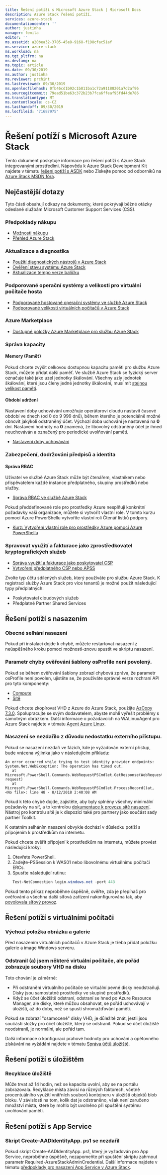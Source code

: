 ```yaml
---
title: Řešení potíží s Microsoft Azure Stack | Microsoft Docs
description: Azure Stack řešení potíží.
services: azure-stack
documentationcenter: ''
author: justinha
manager: femila
editor: ''
ms.assetid: a20bea32-3705-45e8-9168-f198cfac51af
ms.service: azure-stack
ms.workload: na
ms.tgt_pltfrm: na
ms.devlang: na
ms.topic: article
ms.date: 09/30/2019
ms.author: justinha
ms.reviewer: prchint
ms.lastreviewed: 09/30/2019
ms.openlocfilehash: 0fb46cd1b92c1b811ba1c72a91188201a7d2af96
ms.sourcegitcommit: 79ead51be63c372b23b7fca6ffeaf95fd44de786
ms.translationtype: MT
ms.contentlocale: cs-CZ
ms.lasthandoff: 09/30/2019
ms.locfileid: "71687975"
---
```

# <a name="microsoft-azure-stack-troubleshooting"></a>Řešení potíží s Microsoft Azure Stack

Tento dokument poskytuje informace pro řešení potíží s Azure Stack integrovanými prostředími. Nápovědu k Azure Stack Development Kit najdete v tématu [řešení potíží s ASDK](../asdk/asdk-troubleshooting.md) nebo Získejte pomoc od odborníků na [Azure Stack MSDN fóra](https://social.msdn.microsoft.com/Forums/azure/home?forum=azurestack). 

## <a name="frequently-asked-questions"></a>Nejčastější dotazy

Tyto části obsahují odkazy na dokumenty, které pokrývají běžné otázky odeslané službám Microsoft Customer Support Services (CSS).

### <a name="purchase-considerations"></a>Předpoklady nákupu

* [Možnosti nákupu](https://azure.microsoft.com/overview/azure-stack/how-to-buy/)
* [Přehled Azure Stack](azure-stack-overview.md)

### <a name="updates-and-diagnostics"></a>Aktualizace a diagnostika

* [Použití diagnostických nástrojů v Azure Stack](azure-stack-diagnostics.md)
* [Ověření stavu systému Azure Stack](azure-stack-diagnostic-test.md)
* [Aktualizace tempo verze balíčku](azure-stack-servicing-policy.md#update-package-release-cadence)

### <a name="supported-operating-systems-and-sizes-for-guest-vms"></a>Podporované operační systémy a velikosti pro virtuální počítače hosta

* [Podporované hostované operační systémy ve službě Azure Stack](azure-stack-supported-os.md)
* [Podporované velikosti virtuálních počítačů v Azure Stack](../user/azure-stack-vm-sizes.md)

### <a name="azure-marketplace"></a>Azure Marketplace

* [Dostupné položky Azure Marketplace pro službu Azure Stack](azure-stack-marketplace-azure-items.md)

### <a name="manage-capacity"></a>Správa kapacity

#### <a name="memory"></a>Memory (Paměť)

Pokud chcete zvýšit celkovou dostupnou kapacitu paměti pro službu Azure Stack, můžete přidat další paměť. Ve službě Azure Stack se fyzický server označuje také jako uzel jednotky škálování. Všechny uzly jednotek škálování, které jsou členy jedné jednotky škálování, musí mít [stejnou velikost paměti](azure-stack-manage-storage-physical-memory-capacity.md).

#### <a name="retention-period"></a>Období udržení

Nastavení doby uchovávání umožňuje operátorovi cloudu nastavit časové období ve dnech (od 0 do 9 999 dnů), během kterého je potenciálně možné obnovit jakýkoli odstraněný účet. Výchozí doba uchování je nastavená na **0** dní. Nastavení hodnoty na **0** znamená, že libovolný odstraněný účet je ihned neuchováván a označený pro periodické uvolňování paměti.

* [Nastavení doby uchovávání](azure-stack-manage-storage-accounts.md#set-the-retention-period)

### <a name="security-compliance-and-identity"></a>Zabezpečení, dodržování předpisů a identita  

#### <a name="manage-rbac"></a>Správa RBAC

Uživatel ve službě Azure Stack může být čtenářem, vlastníkem nebo přispěvatelem každé instance předplatného, skupiny prostředků nebo služby.

* [Správa RBAC ve službě Azure Stack](azure-stack-manage-permissions.md)

Pokud předdefinované role pro prostředky Azure nesplňují konkrétní požadavky vaší organizace, můžete si vytvořit vlastní role. V tomto kurzu pomocí Azure PowerShellu vytvoříte vlastní roli Čtenář lístků podpory.

* [Kurz: Vytvoření vlastní role pro prostředky Azure pomocí Azure PowerShellu](https://docs.microsoft.com/azure/role-based-access-control/tutorial-custom-role-powershell)

### <a name="manage-usage-and-billing-as-a-csp"></a>Spravovat využití a fakturace jako zprostředkovatel kryptografických služeb

* [Správa využití a fakturace jako poskytovatel CSP](azure-stack-add-manage-billing-as-a-csp.md#create-a-csp-or-apss-subscription)
* [Vytvoření předplatného CSP nebo APSS](azure-stack-add-manage-billing-as-a-csp.md#create-a-csp-or-apss-subscription)

Zvolte typ účtu sdílených služeb, který používáte pro službu Azure Stack. K registraci služby Azure Stack pro více tenantů je možné použít následující typy předplatných:

* Poskytovatel cloudových služeb
* Předplatné Partner Shared Services


## <a name="troubleshoot-deployment"></a>Řešení potíží s nasazením 
### <a name="general-deployment-failure"></a>Obecné selhání nasazení
Pokud při instalaci dojde k chybě, můžete restartovat nasazení z neúspěšného kroku pomocí možnosti-znovu spustit ve skriptu nasazení.  

### <a name="template-validation-error-parameter-osprofile-is-not-allowed"></a>Parametr chyby ověřování šablony osProfile není povolený.

Pokud se během ověřování šablony zobrazí chybová zpráva, že parametr osProfile není povolen, ujistěte se, že používáte správné verze rozhraní API pro tyto komponenty:

- [Compute](https://docs.microsoft.com/azure-stack/user/azure-stack-profiles-azure-resource-manager-versions#microsoftcompute)
- [Sítě](https://docs.microsoft.com/azure-stack/user/azure-stack-profiles-azure-resource-manager-versions#microsoftnetwork)

Pokud chcete zkopírovat VHD z Azure do Azure Stack, použijte [AzCopy 7.3.0](https://docs.microsoft.com/azure-stack/user/azure-stack-storage-transfer#download-and-install-azcopy). Spolupracujte se svým dodavatelem, abyste mohli vyřešit problémy s samotným obrázkem. Další informace o požadavcích na WALinuxAgent pro Azure Stack najdete v tématu [Agent Azure Linux](azure-stack-linux.md#azure-linux-agent).

### <a name="deployment-fails-due-to-lack-of-external-access"></a>Nasazení se nezdařilo z důvodu nedostatku externího přístupu.
Pokud se nasazení nezdaří ve fázích, kde je vyžadován externí přístup, bude vrácena výjimka jako v následujícím příkladu:

```
An error occurred while trying to test identity provider endpoints: System.Net.WebException: The operation has timed out.
   at Microsoft.PowerShell.Commands.WebRequestPSCmdlet.GetResponse(WebRequest request)
   at Microsoft.PowerShell.Commands.WebRequestPSCmdlet.ProcessRecord()at, <No file>: line 48 - 8/12/2018 2:40:08 AM
```
Pokud k této chybě dojde, zajistěte, aby byly splněny všechny minimální požadavky na síť, a to kontrolou [dokumentace k provozu sítě nasazení](deployment-networking.md). Nástroj pro kontrolu sítě je k dispozici také pro partnery jako součást sady partner Toolkit.

K ostatním selháním nasazení obvykle dochází v důsledku potíží s připojením k prostředkům na internetu.

Pokud chcete ověřit připojení k prostředkům na internetu, můžete provést následující kroky:

1. Otevřete PowerShell.
2. Zadejte-PSSession k WAS01 nebo libovolnému virtuálnímu počítači ERCs.
3. Spusťte následující rutinu: 
   ```powershell
   Test-NetConnection login.windows.net -port 443
   ```

Pokud tento příkaz neproběhne úspěšně, ověřte, zda je přepínač pro ověřování a všechna další síťová zařízení nakonfigurována tak, aby [povolovala síťový provoz](azure-stack-network.md).

## <a name="troubleshoot-virtual-machines"></a>Řešení potíží s virtuálními počítači
### <a name="default-image-and-gallery-item"></a>Výchozí položka obrázku a galerie
Před nasazením virtuálních počítačů v Azure Stack je třeba přidat položku galerie a image Windows serveru.


### <a name="i-have-deleted-some-virtual-machines-but-still-see-the-vhd-files-on-disk"></a>Odstranil (a) jsem některé virtuální počítače, ale pořád zobrazuje soubory VHD na disku
Toto chování je záměrné:

* Při odstranění virtuálního počítače se virtuální pevné disky neodstraňují. Disky jsou samostatné prostředky ve skupině prostředků.
* Když se účet úložiště odstraní, odstraní se hned po Azure Resource Manager, ale disky, které můžou obsahovat, se pořád uchovávají v úložišti, až do doby, než se spustí shromažďování paměti.

Pokud se zobrazí "osamocené" disky VHD, je důležité znát, jestli jsou součástí složky pro účet úložiště, který se odstranil. Pokud se účet úložiště neodstranil, je normální, ale pořád tam.

Další informace o konfiguraci prahové hodnoty pro uchování a opětovného získávání na vyžádání najdete v tématu [Správa účtů úložiště](azure-stack-manage-storage-accounts.md).

## <a name="troubleshoot-storage"></a>Řešení potíží s úložištěm
### <a name="storage-reclamation"></a>Recyklace úložiště
Může trvat až 14 hodin, než se kapacita uvolní, aby se na portálu zobrazovala. Recyklace místa závisí na různých faktorech, včetně procentuálního využití vnitřních souborů kontejneru v úložišti objektů blob bloku. V závislosti na tom, kolik dat je odstraněno, však není zaručeno množství místa, které by mohlo být uvolněno při spuštění systému uvolňování paměti.

## <a name="troubleshooting-app-service"></a>Řešení potíží s App Service
### <a name="create-aadidentityappps1-script-fails"></a>Skript Create-AADIdentityApp. ps1 se nezdařil

Pokud skript Create-AADIdentityApp. ps1, který je vyžadován pro App Service, neproběhne úspěšně, nezapomeňte při spuštění skriptu zahrnout parametr Required-AzureStackAdminCredential. Další informace najdete v tématu [předpoklady pro nasazení App Service v Azure Stack](azure-stack-app-service-before-you-get-started.md#create-an-azure-active-directory-app).

